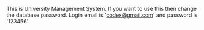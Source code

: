 This is University Management System. 
If you want to use this then change the database password. 
Login email is 'codex@gmail.com' and password is '123456'.